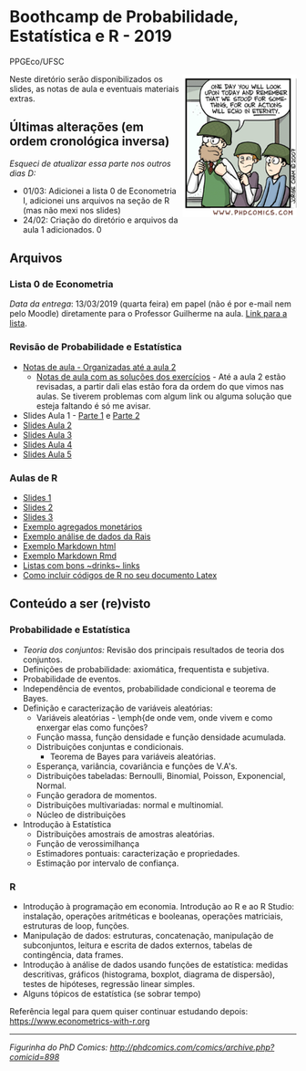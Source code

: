 # Boothcamp de Probabilidade, Estatística e R - 2019
PPGEco/UFSC

<p align = "right">
    <img src="https://github.com/aishameriane/msc-economics/blob/master/revisao-prob/war.png" alt="Choose your destiny" width="200" align = "right">

Neste diretório serão disponibilizados os slides, as notas de aula e eventuais materiais extras.

## Últimas alterações (em ordem cronológica inversa)
_Esqueci de atualizar essa parte nos outros dias D:_

- 01/03: Adicionei a lista 0 de Econometria I, adicionei uns arquivos na seção de R (mas não mexi nos slides)
- 24/02: Criação do diretório e arquivos da aula 1 adicionados.
0

## Arquivos

### Lista 0 de Econometria

_Data da entrega_: 13/03/2019 (quarta feira) em papel (não é por e-mail nem pelo Moodle) diretamente para o Professor Guilherme na aula.
[Link para a lista](https://github.com/aishameriane/msc-economics/blob/master/revisao-prob/ListaRevisao_2019.pdf).

### Revisão de Probabilidade e Estatística

* [Notas de aula - Organizadas até a aula 2](https://github.com/aishameriane/msc-economics/blob/master/revisao-prob/Notas%20de%20aula%201.pdf)
    * [Notas de aula com as soluções dos exercícios](https://github.com/aishameriane/msc-economics/blob/master/revisao-prob/Notas%20de%20aula.pdf) - Até a aula 2 estão revisadas, a partir dali elas estão fora da ordem do que vimos nas aulas. Se tiverem problemas com algum link ou alguma solução que esteja faltando é só me avisar.
* Slides Aula 1 - [Parte 1](https://github.com/aishameriane/msc-economics/blob/master/revisao-prob/Aula%201%20parte%201.pdf) e [Parte 2](https://github.com/aishameriane/msc-economics/blob/master/revisao-prob/Aula%201%20parte%202.pdf)
* [Slides Aula 2](https://github.com/aishameriane/msc-economics/blob/master/revisao-prob/Aula%202.pdf)
* [Slides Aula 3](https://github.com/aishameriane/msc-economics/blob/master/revisao-prob/Aula%203.pdf)
* [Slides Aula 4](https://github.com/aishameriane/msc-economics/blob/master/revisao-prob/Aula%204.pdf)
* [Slides Aula 5](https://github.com/aishameriane/msc-economics/blob/master/revisao-prob/Aula%205.pdf)

### Aulas de R

* [Slides 1](https://github.com/aishameriane/msc-economics/blob/master/revisao-prob/Aula%201%20-%20Parte%201.pdf)
* [Slides 2](https://github.com/aishameriane/msc-economics/blob/master/revisao-prob/Aula%201%20-%20Parte%202.pdf)
* [Slides 3](https://github.com/aishameriane/msc-economics/blob/master/revisao-prob/Aula%201%20-%20Parte%203.pdf)
* [Exemplo agregados monetários](https://htmlpreview.github.io/?https://github.com/aishameriane/msc-economics/blob/master/revisao-prob/Agregados%20monet%C3%A1rios%20-%20html.html)
* [Exemplo análise de dados da Rais](https://github.com/aishameriane/msc-economics/blob/master/revisao-prob/Exemplo%20de%20an%C3%A1lise%20descritiva%20com%20dados%20da%20RAIS.pdf)
* [Exemplo Markdown html](https://htmlpreview.github.io/?https://github.com/aishameriane/msc-economics/blob/master/revisao-prob/Exemplo%20RMarkdown.html)
* [Exemplo Markdown Rmd](https://github.com/aishameriane/msc-economics/blob/master/revisao-prob/Exemplo%20RMarkdown.Rmd)
* [Listas com bons ~drinks~ links](https://github.com/aishameriane/msc-economics/blob/master/revisao-prob/Links%20%C3%BAteis%20e%20fun%C3%A7%C3%B5es.pdf)
* [Como incluir códigos de R no seu documento Latex](https://github.com/aishameriane/msc-economics/blob/master/revisao-prob/LaTeXandR.pdf)

## Conteúdo a ser (re)visto

### Probabilidade e Estatística

* *Teoria dos conjuntos:* Revisão dos principais resultados de teoria dos conjuntos.
* Definições de probabilidade: axiomática, frequentista e subjetiva. 
* Probabilidade de eventos.
* Independência de eventos, probabilidade condicional e teorema de Bayes.
* Definição e caracterização de variáveis aleatórias:
    * Variáveis aleatórias - \emph{de onde vem, onde vivem e como enxergar elas como funções?
    * Função massa, função densidade e função densidade acumulada.
    * Distribuições conjuntas e condicionais.
        * Teorema de Bayes para variáveis aleatórias.
    * Esperança, variância, covariância e funções de V.A's.
    * Distribuições tabeladas: Bernoulli, Binomial, Poisson, Exponencial, Normal.
    * Função geradora de momentos.
    * Distribuições multivariadas: normal e multinomial.
    * Núcleo de distribuições
* Introdução à Estatística
    * Distribuições amostrais de amostras aleatórias.
    * Função de verossimilhança
    * Estimadores pontuais: caracterização e propriedades.
    * Estimação por intervalo de confiança.

### R

* Introdução à programação em economia. Introdução ao R e ao R Studio: instalação, operações aritméticas e booleanas, operações matriciais, estruturas de loop, funções.
* Manipulação de dados: estruturas, concatenação, manipulação de subconjuntos, leitura e escrita de dados externos, tabelas de contingência, data frames.
* Introdução à análise de dados usando funções de estatística: medidas descritivas, gráficos (histograma, boxplot, diagrama de dispersão), testes de hipóteses, regressão linear simples.
* Alguns tópicos de estatística (se sobrar tempo)

Referência legal para quem quiser continuar estudando depois: https://www.econometrics-with-r.org

------
_Figurinha do PhD Comics: http://phdcomics.com/comics/archive.php?comicid=898_
